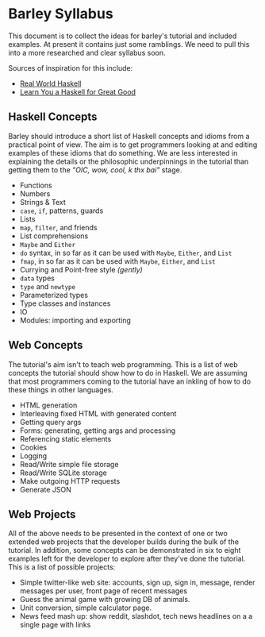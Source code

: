 Barley Syllabus
===============

This document is to collect the ideas for barley's tutorial and included
examples. At present it contains just some ramblings. We need to pull this
into a more researched and clear syllabus soon.

Sources of inspiration for this include:

* [Real World Haskell](http://book.realworldhaskell.org/)
* [Learn You a Haskell for Great Good](http://learnyouahaskell.com/)
    

Haskell Concepts
----------------

Barley should introduce a short list of Haskell concepts and idioms from a 
practical point of view. The aim is to get programmers looking at and
editing examples of these idioms that do something. We are less interested
in explaining the details or the philosophic underpinnings in the tutorial
than getting them to the _"OIC, wow, cool, k thx bai"_ stage.

* Functions
* Numbers
* Strings & Text
* `case`, `if`, patterns, guards
* Lists
* `map`, `filter`, and friends
* List comprehensions
* `Maybe` and `Either`
* `do` syntax, in so far as it can be used with `Maybe`, `Either`, and `List`
* `fmap`, in so far as it can be used with `Maybe`, `Either`, and `List`
* Currying and Point-free style _(gently)_
* `data` types
* `type` and `newtype`
* Parameterized types
* Type classes and instances
* IO
* Modules: importing and exporting


Web Concepts
------------

The tutorial's aim isn't to teach web programming. This is a list of web
concepts the tutorial should show how to do in Haskell. We are assuming
that most programmers coming to the tutorial have an inkling of how to do
these things in other languages.

* HTML generation
* Interleaving fixed HTML with generated content
* Getting query args
* Forms: generating, getting args and processing
* Referencing static elements
* Cookies
* Logging
* Read/Write simple file storage
* Read/Write SQLite storage
* Make outgoing HTTP requests
* Generate JSON


Web Projects
------------

All of the above needs to be presented in the context of one or two
extended web projects that the developer builds during the bulk of
the tutorial. In addition, some concepts can be demonstrated in six
to eight examples left for the developer to explore after they've
done the tutorial. This is a list of possible projects:

* Simple twitter-like web site: accounts, sign up, sign in, message,
  render messages per user, front page of recent messages
* Guess the animal game with growing DB of animals.
* Unit conversion, simple calculator page.
* News feed mash up: show reddit, slashdot, tech news headlines on a
  a single page with links

